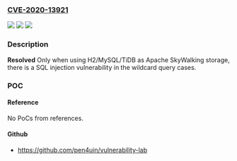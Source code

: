 ### [CVE-2020-13921](https://cve.mitre.org/cgi-bin/cvename.cgi?name=CVE-2020-13921)
![](https://img.shields.io/static/v1?label=Product&message=Apache%20SkyWalking&color=blue)
![](https://img.shields.io/static/v1?label=Version&message=n%2Fa&color=blue)
![](https://img.shields.io/static/v1?label=Vulnerability&message=SQL%20Injection&color=brighgreen)

### Description

**Resolved** Only when using H2/MySQL/TiDB as Apache SkyWalking storage, there is a SQL injection vulnerability in the wildcard query cases.

### POC

#### Reference
No PoCs from references.

#### Github
- https://github.com/pen4uin/vulnerability-lab

